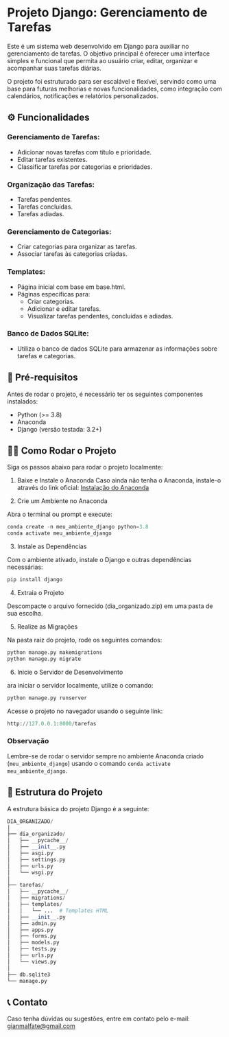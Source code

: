 # Projeto Django: Gerenciamento de Tarefas
Este é um sistema web desenvolvido em Django para auxiliar no gerenciamento de tarefas. O objetivo principal é oferecer uma interface simples e funcional que permita ao usuário criar, editar, organizar e acompanhar suas tarefas diárias.

O projeto foi estruturado para ser escalável e flexível, servindo como uma base para futuras melhorias e novas funcionalidades, como integração com calendários, notificações e relatórios personalizados.

## ⚙️ Funcionalidades
### Gerenciamento de Tarefas:
- Adicionar novas tarefas com título e prioridade.
- Editar tarefas existentes.
- Classificar tarefas por categorias e prioridades.

### Organização das Tarefas:
- Tarefas pendentes.
- Tarefas concluídas.
- Tarefas adiadas.

### Gerenciamento de Categorias:
- Criar categorias para organizar as tarefas.
- Associar tarefas às categorias criadas.

### Templates:
- Página inicial com base em base.html.
- Páginas específicas para:
  - Criar categorias.
  - Adicionar e editar tarefas.
  - Visualizar tarefas pendentes, concluídas e adiadas.

### Banco de Dados SQLite:
- Utiliza o banco de dados SQLite para armazenar as informações sobre tarefas e categorias.


## 📝 Pré-requisitos
Antes de rodar o projeto, é necessário ter os seguintes componentes instalados:
- Python (>= 3.8)
- Anaconda
- Django (versão testada: 3.2+)

## 👨‍💻 Como Rodar o Projeto
Siga os passos abaixo para rodar o projeto localmente:
1. Baixe e Instale o Anaconda
Caso ainda não tenha o Anaconda, instale-o através do link oficial:
[Instalação do Anaconda](https://www.anaconda.com/download)

2. Crie um Ambiente no Anaconda

Abra o terminal ou prompt e execute:
```python
conda create -n meu_ambiente_django python=3.8
conda activate meu_ambiente_django
```

3. Instale as Dependências

Com o ambiente ativado, instale o Django e outras dependências necessárias:
```python
pip install django
```

4. Extraia o Projeto

Descompacte o arquivo fornecido (dia_organizado.zip) em uma pasta de sua escolha.

5. Realize as Migrações

Na pasta raiz do projeto, rode os seguintes comandos:
```python
python manage.py makemigrations
python manage.py migrate
```

6. Inicie o Servidor de Desenvolvimento

ara iniciar o servidor localmente, utilize o comando:
```python
python manage.py runserver
```

Acesse o projeto no navegador usando o seguinte link:
```python
http://127.0.0.1:8000/tarefas
```

### Observação
Lembre-se de rodar o servidor sempre no ambiente Anaconda criado (```meu_ambiente_django```) usando o comando ```conda activate meu_ambiente_django```.

## 📌 Estrutura do Projeto
A estrutura básica do projeto Django é a seguinte:
```python
DIA_ORGANIZADO/
│
├── dia_organizado/
│   ├── __pycache__/
│   ├── __init__.py
│   ├── asgi.py
│   ├── settings.py
│   ├── urls.py
│   └── wsgi.py
│
├── tarefas/
│   ├── __pycache__/
│   ├── migrations/
│   ├── templates/
│   │   └── ...  # Templates HTML
│   ├── __init__.py
│   ├── admin.py
│   ├── apps.py
│   ├── forms.py
│   ├── models.py
│   ├── tests.py
│   ├── urls.py
│   └── views.py
│
├── db.sqlite3
└── manage.py
```

## 📞 Contato
Caso tenha dúvidas ou sugestões, entre em contato pelo e-mail: gianmalfate@gmail.com
